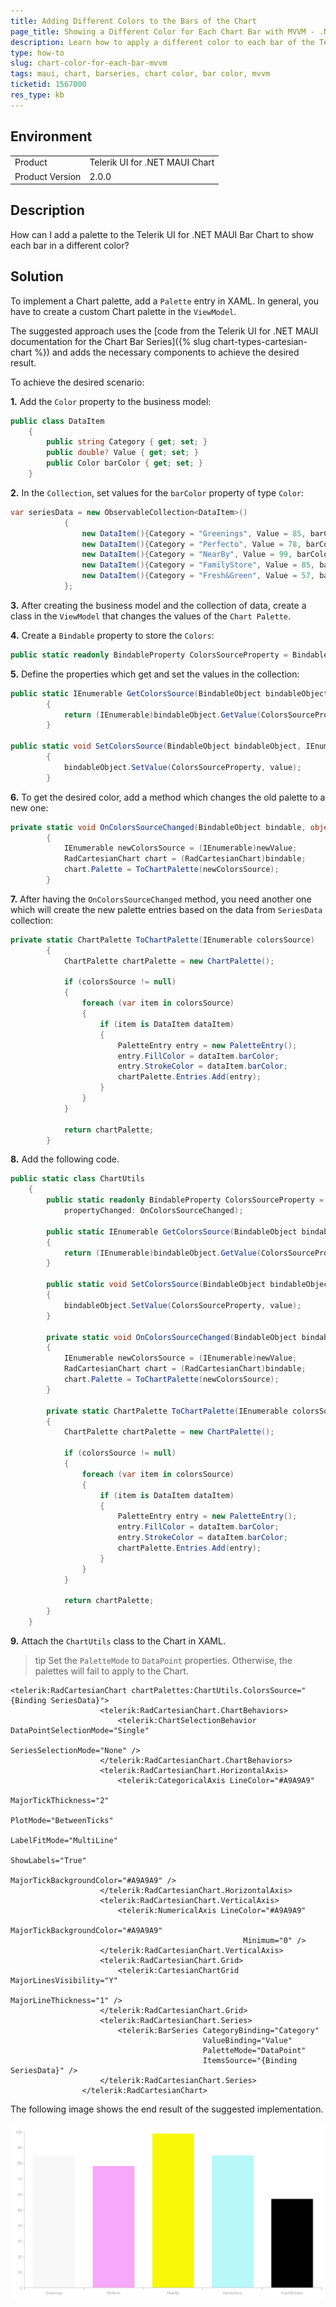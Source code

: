 ```yaml
---
title: Adding Different Colors to the Bars of the Chart
page_title: Showing a Different Color for Each Chart Bar with MVVM - .NET MAUI Knowledge Base
description: Learn how to apply a different color to each bar of the Telerik UI for .NET MAUI Chart component by using the MVVM pattern.
type: how-to
slug: chart-color-for-each-bar-mvvm
tags: maui, chart, barseries, chart color, bar color, mvvm
ticketid: 1567000
res_type: kb
---
```


## Environment

<table>
	<tbody>
    <tr>
      <td>Product</td>
      <td>Telerik UI for .NET MAUI Chart</td>
    </tr>
  	<tr>
  		<td>Product Version</td>
  		<td>2.0.0</td>
  	</tr>
	</tbody>
</table>


## Description

How can I add a palette to the Telerik UI for .NET MAUI Bar Chart to show each bar in a different color?

## Solution

To implement a Chart palette, add a `Palette` entry in XAML. In general, you have to create a custom Chart palette in the `ViewModel`.

The suggested approach uses the [code from the Telerik UI for .NET MAUI documentation for the Chart Bar Series]({% slug chart-types-cartesian-chart %}) and adds the necessary components to achieve the desired result.

To achieve the desired scenario:

**1.** Add the `Color` property to the business model:

```C#
public class DataItem
    {
        public string Category { get; set; }
        public double? Value { get; set; }
        public Color barColor { get; set; }
    }
```

**2.** In the `Collection`, set values for the `barColor` property of type `Color`:

```C#
var seriesData = new ObservableCollection<DataItem>()
            {
                new DataItem(){Category = "Greenings", Value = 85, barColor = Color.FromRgba("#F8F8F8")},
                new DataItem(){Category = "Perfecto", Value = 78, barColor = Color.FromRgba("#F8A8F8")},
                new DataItem(){Category = "NearBy", Value = 99, barColor = Color.FromRgba("#F8F808")},
                new DataItem(){Category = "FamilyStore", Value = 85, barColor = Color.FromRgba("#B8F8F8")},
                new DataItem(){Category = "Fresh&Green", Value = 57, barColor = Color.FromRgba("#000000")}
            };
```

**3.** After creating the business model and the collection of data, create a class in the `ViewModel` that changes the values of the `Chart Palette`.

**4.** Create a `Bindable` property to store the `Colors`:

```C#
public static readonly BindableProperty ColorsSourceProperty = BindableProperty.CreateAttached("ColorsSource", typeof(IEnumerable), typeof(ChartUtils), null, propertyChanged: OnColorsSourceChanged);
```

**5.** Define the properties which get and set the values in the collection:

```C#
public static IEnumerable GetColorsSource(BindableObject bindableObject)
        {
            return (IEnumerable)bindableObject.GetValue(ColorsSourceProperty);
        }

public static void SetColorsSource(BindableObject bindableObject, IEnumerable value)
        {
            bindableObject.SetValue(ColorsSourceProperty, value);
        }
```

**6.** To get the desired color, add a method which changes the old palette to a new one:

```C#
private static void OnColorsSourceChanged(BindableObject bindable, object oldValue, object newValue)
        {
            IEnumerable newColorsSource = (IEnumerable)newValue;
            RadCartesianChart chart = (RadCartesianChart)bindable;
            chart.Palette = ToChartPalette(newColorsSource);
        }
```

**7.** After having the `OnColorsSourceChanged` method, you need another one which will create the new palette entries based on the data from `SeriesData` collection:

```C#
private static ChartPalette ToChartPalette(IEnumerable colorsSource)
        {
            ChartPalette chartPalette = new ChartPalette();

            if (colorsSource != null)
            {
                foreach (var item in colorsSource)
                {
                    if (item is DataItem dataItem)
                    {
                        PaletteEntry entry = new PaletteEntry();
                        entry.FillColor = dataItem.barColor;
                        entry.StrokeColor = dataItem.barColor;
                        chartPalette.Entries.Add(entry);
                    }
                }
            }

            return chartPalette;
        }
```

**8.** Add the following code.   

```C#
public static class ChartUtils
    {
        public static readonly BindableProperty ColorsSourceProperty = BindableProperty.CreateAttached("ColorsSource", typeof(IEnumerable), typeof(ChartUtils), null,
            propertyChanged: OnColorsSourceChanged);

        public static IEnumerable GetColorsSource(BindableObject bindableObject)
        {
            return (IEnumerable)bindableObject.GetValue(ColorsSourceProperty);
        }

        public static void SetColorsSource(BindableObject bindableObject, IEnumerable value)
        {
            bindableObject.SetValue(ColorsSourceProperty, value);
        }

        private static void OnColorsSourceChanged(BindableObject bindable, object oldValue, object newValue)
        {
            IEnumerable newColorsSource = (IEnumerable)newValue;
            RadCartesianChart chart = (RadCartesianChart)bindable;
            chart.Palette = ToChartPalette(newColorsSource);
        }

        private static ChartPalette ToChartPalette(IEnumerable colorsSource)
        {
            ChartPalette chartPalette = new ChartPalette();

            if (colorsSource != null)
            {
                foreach (var item in colorsSource)
                {
                    if (item is DataItem dataItem)
                    {
                        PaletteEntry entry = new PaletteEntry();
                        entry.FillColor = dataItem.barColor;
                        entry.StrokeColor = dataItem.barColor;
                        chartPalette.Entries.Add(entry);
                    }
                }
            }

            return chartPalette;
        }
    }
```

**9.** Attach the `ChartUtils` class to the Chart in XAML.

>tip Set the `PaletteMode` to `DataPoint` properties. Otherwise, the palettes will fail to apply to the Chart.


```XAML
<telerik:RadCartesianChart chartPalettes:ChartUtils.ColorsSource="{Binding SeriesData}">
                    <telerik:RadCartesianChart.ChartBehaviors>
                        <telerik:ChartSelectionBehavior DataPointSelectionMode="Single"
                                                             SeriesSelectionMode="None" />
                    </telerik:RadCartesianChart.ChartBehaviors>
                    <telerik:RadCartesianChart.HorizontalAxis>
                        <telerik:CategoricalAxis LineColor="#A9A9A9"
                                                      MajorTickThickness="2"
                                                      PlotMode="BetweenTicks"
                                                      LabelFitMode="MultiLine"
                                                      ShowLabels="True"
                                                      MajorTickBackgroundColor="#A9A9A9" />
                    </telerik:RadCartesianChart.HorizontalAxis>
                    <telerik:RadCartesianChart.VerticalAxis>
                        <telerik:NumericalAxis LineColor="#A9A9A9"
                                                    MajorTickBackgroundColor="#A9A9A9"
                                                    Minimum="0" />
                    </telerik:RadCartesianChart.VerticalAxis>
                    <telerik:RadCartesianChart.Grid>
                        <telerik:CartesianChartGrid MajorLinesVisibility="Y"
                                                         MajorLineThickness="1" />
                    </telerik:RadCartesianChart.Grid>
                    <telerik:RadCartesianChart.Series>
                        <telerik:BarSeries CategoryBinding="Category"
                                           ValueBinding="Value"
                                           PaletteMode="DataPoint"
                                           ItemsSource="{Binding SeriesData}" />
                    </telerik:RadCartesianChart.Series>
                </telerik:RadCartesianChart>
```


The following image shows the end result of the suggested implementation.

![Chart Palette](images/chart-palette.png)
